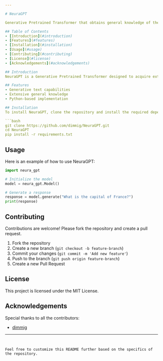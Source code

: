 ```yaml
---

# NeuraGPT

Generative Pretrained Transformer that obtains general knowledge of the world.

## Table of Contents
- [Introduction](#introduction)
- [Features](#features)
- [Installation](#installation)
- [Usage](#usage)
- [Contributing](#contributing)
- [License](#license)
- [Acknowledgements](#acknowledgements)

## Introduction
NeuraGPT is a Generative Pretrained Transformer designed to acquire extensive general knowledge about the world. It leverages state-of-the-art deep learning techniques to provide insightful responses and perform various natural language processing tasks.

## Features
- Generative text capabilities
- Extensive general knowledge
- Python-based implementation

## Installation
To install NeuraGPT, clone the repository and install the required dependencies.

```bash
git clone https://github.com/dimmig/NeuraGPT.git
cd NeuraGPT
pip install -r requirements.txt
```

## Usage
Here is an example of how to use NeuraGPT:

```python
import neura_gpt

# Initialize the model
model = neura_gpt.Model()

# Generate a response
response = model.generate("What is the capital of France?")
print(response)
```

## Contributing
Contributions are welcome! Please fork the repository and create a pull request.

1. Fork the repository
2. Create a new branch (`git checkout -b feature-branch`)
3. Commit your changes (`git commit -m 'Add new feature'`)
4. Push to the branch (`git push origin feature-branch`)
5. Create a new Pull Request

## License
This project is licensed under the MIT License.

## Acknowledgements
Special thanks to all the contributors:
- [dimmig](https://github.com/dimmig)

---
```


Feel free to customize this README further based on the specifics of the repository.
